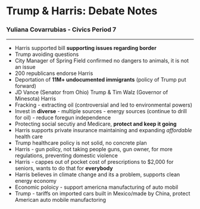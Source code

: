 # Trump & Harris: Debate Notes
### Yuliana Covarrubias - Civics Period 7
---
* Harris supported bill **supporting issues regarding border**
* Trump avoiding questions
* City Manager of Spring Field confirmed no dangers to animals, it is not an issue
* 200 republicans endorse Harris
* Deportation of **11M+ undocumented immigrants** (policy of Trump put forward)
* JD Vance (Senator from Ohio) Trump & Tim Walz (Governor of Minesota) Harris
* Fracking - extracting oil (controversial and led to environmental powers)
* Invest in **diverse** - multiple sources - energy sources (continue to drill for oil) - reduce foregun independence 
* Protecting social secutiy and Medicare, **protect and keep it going**
* Harris supports private insurance maintaining and expanding *affordable* health care
* Trump healthcare policy is not solid, no concrete plan
* Harris - gun policy, not taking people guns, gun owner, for more regulations, preventing domestic violence
* Harris - cappes out of pocket cost of prescriptions to $2,000 for seniors, wants to do that for **everybody**
* Harris believes in climate change and its a problem, supports clean energy economy
* Economic poloicy - support americna manufacturing of auto mobil
* Trump - tariffs on imported cars built in Mexico/made by China, protect American auto mobile manufactoring
